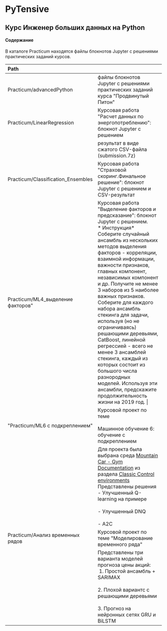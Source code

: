 # PyTensive

## Курс Инженер больших данных на Python

#### Содержание

В каталоге Practicum находятся файлы блокнотов Jupyter с решениями практических заданий курсов.

| Path                               |                                                                                                                                                                                                                                                                                                                                                                                                                                                                                                                                                                                                                                                                                                                                                                                                                                                                  |
|:---------------------------------- |:---------------------------------------------------------------------------------------------------------------------------------------------------------------------------------------------------------------------------------------------------------------------------------------------------------------------------------------------------------------------------------------------------------------------------------------------------------------------------------------------------------------------------------------------------------------------------------------------------------------------------------------------------------------------------------------------------------------------------------------------------------------------------------------------------------------------------------------------------------------- |
| Practicum/advancedPython           | файлы блокнотов Jupyter с решениями практических заданий курса "Продвинутый Питон"                                                                                                                                                                                                                                                                                                                                                                                                                                                                                                                                                                                                                                                                                                                                                                               |
| Practicum/LinearRegression         | Курсовая работа "Расчет данных по энергопотреблению": блокнот Jupyter с решением                                                                                                                                                                                                                                                                                                                                                                                                                                                                                                                                                                                                                                                                                                                                                                                 |
|                                    | результат в виде сжатого CSV-файла (submission.7z)                                                                                                                                                                                                                                                                                                                                                                                                                                                                                                                                                                                                                                                                                                                                                                                                               |
| Practicum/Classification_Ensembles | Курсовая работа "Страховой скоринг.Финальное решение": блокнот Jupyter с решением и CSV-результат                                                                                                                                                                                                                                                                                                                                                                                                                                                                                                                                                                                                                                                                                                                                                                |
| Practicum/ML4_выделение факторов"  | Курсовая работа "Выделение факторов и предсказание": блокнот Jupyter с решением.<br/>* Инструкция* <br/>Соберите случайный ансамбль из нескольких методов выделения факторов - корреляции, взаимной информации, важности признаков, главных компонент, независимых компонент и др. Получите не менее 3 наборов из 5 наиболее важных признаков. <br/>Соберите для каждого набора ансамбль стекинга для задачи, используя (но не ограничиваясь) решающими деревьями, CatBoost, линейной регрессией - всего не менее 3 ансамблей стекинга, каждый из которых состоит из большого числа разнородных моделей. Используя эти ансамбли, предскажите продолжительность жизни на 2019 год.                                                                                                                                                                             \| |
| "Practicum/ML6 с подкреплением"    | Курсовой проект по теме<br/><br/>Машинное обучение 6: обучение с подкреплением                                                                                                                                                                                                                                                                                                                                                                                                                                                                                                                                                                                                                                                                                                                                                                                   |
|                                    | Для проекта была выбрана среда [Mountain Car - Gym Documentation](https://www.gymlibrary.dev/environments/classic_control/mountain_car/) из раздела [Classic Control environments](https://www.gymlibrary.dev/environments/classic_control/)<br/>Представлены решения<br/>- Улучшенный Q-learning на примере<br/>  <br/>- Улучшенный DNQ<br/>  <br/>- A2C                                                                                                                                                                                                                                                                                                                                                                                                                                                                                                        |
| Practicum/Анализ временных рядов   | Курсовой проект по теме "Моделирование временного ряда"                                                                                                                                                                                                                                                                                                                                                                                                                                                                                                                                                                                                                                                                                                                                                                                                          |
|                                    | Представлены три варианта моделей прогноза цены акций: <br/> 1. Простой ансамбль + SARIMAX<br/><br/>2. Плохой вариантс с решающими деревьями<br/><br/>3. Прогноз на нейронных сетях GRU и BiLSTM<br/>                                                                                                                                                                                                                                                                                                                                                                                                                                                                                                                                                                                                                                                            |
